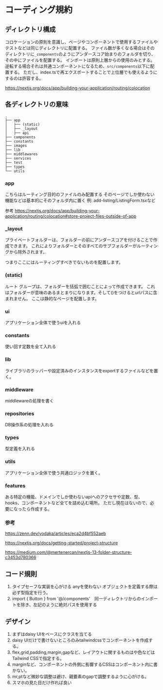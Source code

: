 # コーディング規約

## ディレクトリ構成

コロケーションの原則を意識し、ページやコンポーネントで使用するファイルやテストなどは同じディレクトリに配置する。
ファイル数が多くなる場合はそのディレクトリに`_components`のようにアンダースコア始まりのフォルダを切り、その中にファイルを配置する。
インポートは原則上層からの使用のみとする。
逆転する場合それは共通コンポーネントになるため、`src/components`以下に配置する。
ただし、index.tsで再エクスポートすることで上位層でも使えるようにするのは許容する。

<https://nextjs.org/docs/app/building-your-application/routing/colocation>

## 各ディレクトリの意味

```
.
├── app
│   ├── (static)
│   ├── _layout
│   ├── api
├── components
├── constants
├── images
├── lib
├── middlewares
├── services
├── test
├── types
└── utils
```

### app

こちらはルーティング目的のファイルのみ配置する
そのページでしか使わない機能などは基本的にそのフォルダ内に置く
例: add-listing/ListingForm.tsxなど

参考
https://nextjs.org/docs/app/building-your-application/routing/colocation#store-project-files-outside-of-app

### \_layout

プライベートフォルダーは、フォルダーの前にアンダースコアを付けることで作成できます。
これによりフォルダーとそのすべてのサブフォルダーがルーティングから除外されます。

つまりここにはルーティングすべきでないものを配置します。

### (static)

ルート グループは、フォルダーを括弧で囲むことによって作成できます。
これはフォルダーが意味のあるまとまりになります。そして()をつけるとurlパスに含まれません。
ここは静的なページを配置します。

### ui

アプリケーション全体で使うuiを入れる

### constants

使い回す定数を全て入れる

### lib

ライブラリのラッパーや設定済みのインスタンスをexportするファイルなどを置く。

### middleware

middlewareの処理を書く

### repositories

DB操作系の処理を入れる

### types

型定義を入れる

### utils

アプリケーション全体で使う共通ロジックを置く。

### features

ある特定の機能、ドメインでしか使わないapiへのアクセサや定数、型、hooks、コンポーネントなど全てを詰め込む場所。
ただし現在はないので、必要になったら作成する。

### 参考

https://zenn.dev/yodaka/articles/eca2d4bf552aeb

https://nextjs.org/docs/getting-started/project-structure

https://medium.com/@mertenercan/nextjs-13-folder-structure-c3453d780366

## コード規則

1. タイプセーフな実装を心がける
   anyを使わない
   オブジェクトを定義する際は必ず型指定を行う。
2. import { Button } from '@/components'　同一ディレクトリからのインポートを除き、左記のように絶対パスを使用する

## デザイン

1. まずはdaisy UIをベースにクラスを当てる
2. daisy UIだけで書けないところのみtailwindcssでコンポーネントを作成する。
3. flex,grid,padding,margin,gapなど、レイアウトに関するものはや色などはTailwind CSSで指定する。
4. marginなど、コンポーネントの外側に影響するCSSはコンポーネント内に書かない。
5. mr,ptなど微妙な調整は避け、親要素のgapで調整するように心がける。
6. スマホの見た目だけ作れば良い
